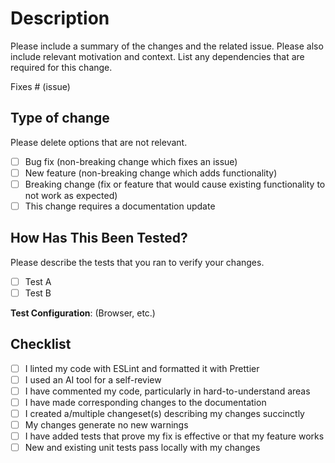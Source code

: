 # Description

Please include a summary of the changes and the related issue. Please also include relevant motivation and context. List any dependencies that are required for this change.

Fixes # (issue)

## Type of change

Please delete options that are not relevant.

- [ ] Bug fix (non-breaking change which fixes an issue)
- [ ] New feature (non-breaking change which adds functionality)
- [ ] Breaking change (fix or feature that would cause existing functionality to not work as expected)
- [ ] This change requires a documentation update

## How Has This Been Tested?

Please describe the tests that you ran to verify your changes. 

- [ ] Test A
- [ ] Test B

**Test Configuration**: (Browser, etc.)

## Checklist

- [ ] I linted my code with ESLint and formatted it with Prettier
- [ ] I used an AI tool for a self-review
- [ ] I have commented my code, particularly in hard-to-understand areas
- [ ] I have made corresponding changes to the documentation
- [ ] I created a/multiple changeset(s) describing my changes succinctly
- [ ] My changes generate no new warnings
- [ ] I have added tests that prove my fix is effective or that my feature works
- [ ] New and existing unit tests pass locally with my changes
